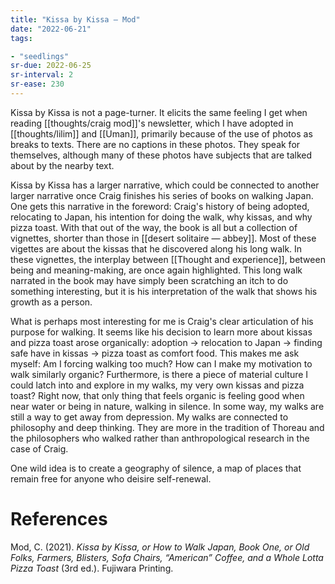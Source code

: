 ```yaml
---
title: "Kissa by Kissa — Mod"
date: "2022-06-21"
tags:

- "seedlings"
sr-due: 2022-06-25
sr-interval: 2
sr-ease: 230
---
```


Kissa by Kissa is not a page-turner. It elicits the same feeling I get when reading [[thoughts/craig mod]]'s newsletter, which I have adopted in [[thoughts/lilim]] and [[Uman]], primarily because of the use of photos as breaks to texts. There are no captions in these photos. They speak for themselves, although many of these photos have subjects that are talked about by the nearby text.

Kissa by Kissa has a larger narrative, which could be connected to another larger narrative once Craig finishes his series of books on walking Japan. One gets this narrative in the foreword: Craig's history of being adopted, relocating to Japan, his intention for doing the walk, why kissas, and why pizza toast. With that out of the way, the book is all but a collection of vignettes, shorter than those in [[desert solitaire — abbey]]. Most of these vigettes are about the kissas that he discovered along his long walk. In these vignettes, the interplay between [[Thought and experience]], between being and meaning-making, are once again highlighted. This long walk narrated in the book may have simply been scratching an itch to do something interesting, but it is his interpretation of the walk that shows his growth as a person.

What is perhaps most interesting for me is Craig's clear articulation of his purpose for walking. It seems like his decision to learn more about kissas and pizza toast arose organically: adoption -> relocation to Japan -> finding safe have in kissas -> pizza toast as comfort food. This makes me ask myself: Am I forcing walking too much? How can I make my motivation to walk similarly organic? Furthermore, is there a piece of material culture I could latch into and explore in my walks, my very own kissas and pizza toast? Right now, that only thing that feels organic is feeling good when near water or being in nature, walking in silence. In some way, my walks are still a way to get away from depression. My walks are connected to philosophy and deep thinking. They are more in the tradition of Thoreau and the philosophers who walked rather than anthropological research in the case of Craig.

One wild idea is to create a geography of silence, a map of places that remain free for anyone who deisire self-renewal.

# References

Mod, C. (2021). _Kissa by Kissa, or How to Walk Japan, Book One, or Old Folks, Farmers, Blisters, Sofa Chairs, “American” Coffee, and a Whole Lotta Pizza Toast_ (3rd ed.). Fujiwara Printing.